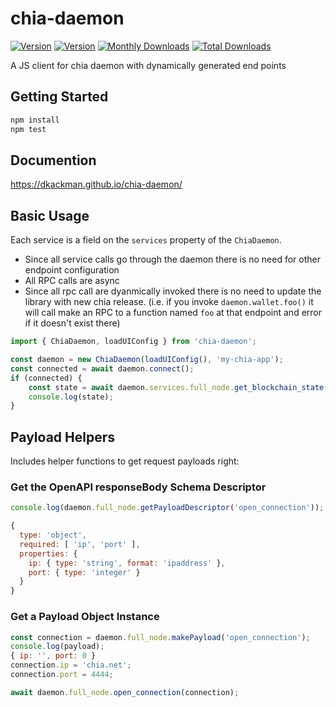 # chia-daemon

  <a href="https://www.npmjs.com/package/chia-daemon"><img src="https://img.shields.io/npm/v/chia-daemon.svg?sanitize=true" alt="Version"></a>
  <a href="https://www.npmjs.com/package/chia-daemon"><img src="https://img.shields.io/npm/l/chia-daemon.svg?sanitize=true" alt="Version"></a>
  <a href="https://www.npmjs.com/package/chia-daemon"><img src="https://img.shields.io/npm/dm/chia-daemon.svg?sanitize=true" alt="Monthly Downloads"></a>
  <a href="https://www.npmjs.com/package/chia-daemon"><img src="https://img.shields.io/npm/dt/chia-daemon.svg?sanitize=true" alt="Total Downloads"></a>

A JS client for chia daemon with dynamically generated end points

## Getting Started

```bash
npm install
npm test
```

## Documention

<https://dkackman.github.io/chia-daemon/>

## Basic Usage

Each service is a field on the `services` property of the `ChiaDaemon`.

- Since all service calls go through the daemon there is no need for other endpoint configuration
- All RPC calls are async
- Since all rpc call are dyanmically invoked there is no need to update the library with new chia release.
(i.e. if you invoke `daemon.wallet.foo()` it will call make an RPC to a function named `foo` at that endpoint and error if it doesn't exist there)

```javascript
import { ChiaDaemon, loadUIConfig } from 'chia-daemon';

const daemon = new ChiaDaemon(loadUIConfig(), 'my-chia-app');
const connected = await daemon.connect();
if (connected) {
    const state = await daemon.services.full_node.get_blockchain_state();
    console.log(state);
}

```

## Payload Helpers

Includes helper functions to get request payloads right:

### Get the OpenAPI responseBody Schema Descriptor

```javascript
console.log(daemon.full_node.getPayloadDescriptor('open_connection'));

{
  type: 'object',
  required: [ 'ip', 'port' ],
  properties: {
    ip: { type: 'string', format: 'ipaddress' },
    port: { type: 'integer' }
  }
}
```

### Get a Payload Object Instance

```javascript
const connection = daemon.full_node.makePayload('open_connection');
console.log(payload);
{ ip: '', port: 0 }
connection.ip = 'chia.net';
connection.port = 4444;

await daemon.full_node.open_connection(connection);
```
